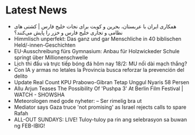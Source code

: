 # Latest News
-  همکاری ایران با عربستان، بحرین و کویت برای نجات خلیج فارس | کشتی های نظامی و تجاری خلیج فارس و خزر را پایش می‌کنند؟
-  Himmlisch unperfekt: Das ganz und gar Menschliche in 40 biblischen Held/-innen-Geschichten
-  EU-Ausschreibung fürs Gymnasium: Anbau für Holzwickeder Schule springt über Millionenschwelle
-  Lịch thi đấu và trực tiếp bóng đá hôm nay 18/2: MU nối dài mạch thắng?
-  Con IA y armas no letales la Provincia busca reforzar la prevención del delito
-  Update Real Count KPU Prabowo-Gibran Tetap Unggul Nyaris 58 Persen
-  Allu Arjun Teases The Possibility Of 'Pushpa 3' At Berlin Film Festival | WATCH - SHOWSHA
-  Meteorologen med gode nyheter: – Ser rimelig bra ut
-  Mediator says Gaza truce 'not promising' as Israel rejects calls to spare Rafah
-  ALL-OUT SUNDAYS: LIVE! Tuloy-tuloy pa rin ang selebrasyon sa buwan ng FEB-IBIG!
